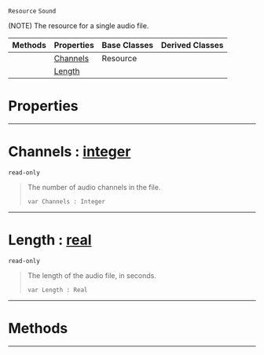  `Resource` `Sound`



(NOTE) The resource for a single audio file.

|Methods|Properties|Base Classes|Derived Classes|
|---|---|---|---|
| |[ Channels](sound.md#channels-zilch-engine-doc)|Resource| |
| |[ Length](sound.md#length-zilch-engine-docum)| | |


 #  Properties


---  
 #  Channels : [integer](../nada_base_types/integer.md)

 `read-only`

> The number of audio channels in the file.
> ``` lang=cpp, name=Nada
> var Channels : Integer


---  
 #  Length : [real](../nada_base_types/real.md)

 `read-only`

> The length of the audio file, in seconds.
> ``` lang=cpp, name=Nada
> var Length : Real


---  
 #  Methods


---  
 

 